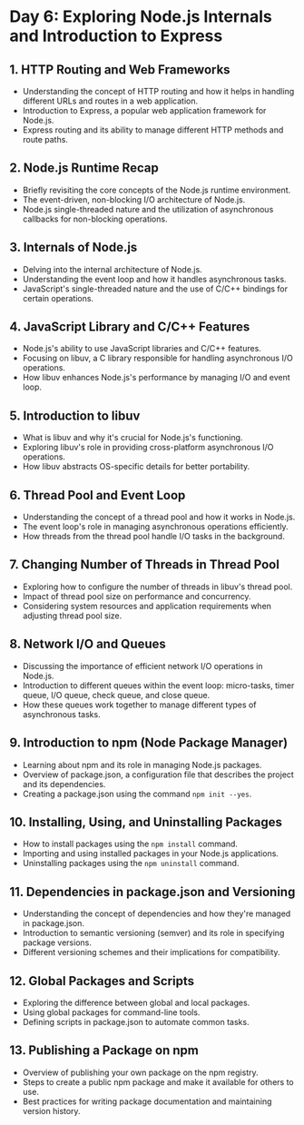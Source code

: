 
# Day 6: Exploring Node.js Internals and Introduction to Express

## 1. HTTP Routing and Web Frameworks
- Understanding the concept of HTTP routing and how it helps in handling different URLs and routes in a web application.
- Introduction to Express, a popular web application framework for Node.js.
- Express routing and its ability to manage different HTTP methods and route paths.

## 2. Node.js Runtime Recap
- Briefly revisiting the core concepts of the Node.js runtime environment.
- The event-driven, non-blocking I/O architecture of Node.js.
- Node.js single-threaded nature and the utilization of asynchronous callbacks for non-blocking operations.

## 3. Internals of Node.js
- Delving into the internal architecture of Node.js.
- Understanding the event loop and how it handles asynchronous tasks.
- JavaScript's single-threaded nature and the use of C/C++ bindings for certain operations.

## 4. JavaScript Library and C/C++ Features
- Node.js's ability to use JavaScript libraries and C/C++ features.
- Focusing on libuv, a C library responsible for handling asynchronous I/O operations.
- How libuv enhances Node.js's performance by managing I/O and event loop.

## 5. Introduction to libuv
- What is libuv and why it's crucial for Node.js's functioning.
- Exploring libuv's role in providing cross-platform asynchronous I/O operations.
- How libuv abstracts OS-specific details for better portability.

## 6. Thread Pool and Event Loop
- Understanding the concept of a thread pool and how it works in Node.js.
- The event loop's role in managing asynchronous operations efficiently.
- How threads from the thread pool handle I/O tasks in the background.

## 7. Changing Number of Threads in Thread Pool
- Exploring how to configure the number of threads in libuv's thread pool.
- Impact of thread pool size on performance and concurrency.
- Considering system resources and application requirements when adjusting thread pool size.

## 8. Network I/O and Queues
- Discussing the importance of efficient network I/O operations in Node.js.
- Introduction to different queues within the event loop: micro-tasks, timer queue, I/O queue, check queue, and close queue.
- How these queues work together to manage different types of asynchronous tasks.

## 9. Introduction to npm (Node Package Manager)
- Learning about npm and its role in managing Node.js packages.
- Overview of package.json, a configuration file that describes the project and its dependencies.
- Creating a package.json using the command `npm init --yes`.

## 10. Installing, Using, and Uninstalling Packages
- How to install packages using the `npm install` command.
- Importing and using installed packages in your Node.js applications.
- Uninstalling packages using the `npm uninstall` command.

## 11. Dependencies in package.json and Versioning
- Understanding the concept of dependencies and how they're managed in package.json.
- Introduction to semantic versioning (semver) and its role in specifying package versions.
- Different versioning schemes and their implications for compatibility.

## 12. Global Packages and Scripts
- Exploring the difference between global and local packages.
- Using global packages for command-line tools.
- Defining scripts in package.json to automate common tasks.

## 13. Publishing a Package on npm
- Overview of publishing your own package on the npm registry.
- Steps to create a public npm package and make it available for others to use.
- Best practices for writing package documentation and maintaining version history.
